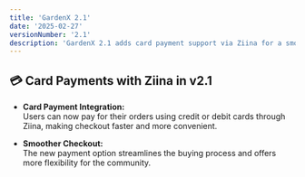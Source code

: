 ```yaml
---
title: 'GardenX 2.1'
date: '2025-02-27'
versionNumber: '2.1'
description: 'GardenX 2.1 adds card payment support via Ziina for a smoother checkout experience.'
---
```


## 💳 Card Payments with Ziina in v2.1

- **Card Payment Integration:**  
  Users can now pay for their orders using credit or debit cards through Ziina, making checkout faster and more convenient.

- **Smoother Checkout:**  
  The new payment option streamlines the buying process and offers more flexibility for the community.